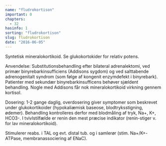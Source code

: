 ```yaml
---
name: "fludrokortison"
important: 0
chapters:  
  - 32
hasinfo: 1
sorting: "fludrokortison"
slug: fludrokortison
date: "2016-06-05"
---
```


Syntetisk mineralokortikoid. Se glukokortokider for relativ potens.

Anvendelse: Substitutionsbehandling efter bilateral adrenalektomi, ved primær binyrebarkinsufficiens (Addisons sygdom) og ved salttabende adrenogenitalt syndrom (som følge af kongenit enzymdefekt i binyrebark). Patienter med sekundær binyrebarkinsufficens behøver sjældent behandling. Nogle med Addisons får nok mineralokortikoid virkning gennem kortisol.

Dosering: 1-2 gange daglig, overdosering giver symptomer som beskrevet under glukokortikoider (hypokaliæmisk baseose, blodtryksstigning, ødemer). Behandling kontrolleres derfor med blodmåling af tryk, Na+, K+, HCO3-. I tvivlstilfælde er renin den mest præcise indikator (renin-stiger v. for lav mineralokortikoid).

Stimulerer reabs. i TAL og evt. distal tub. og i samlerør (stim. Na+/K+-ATPase, membranassociering af ENaC).
